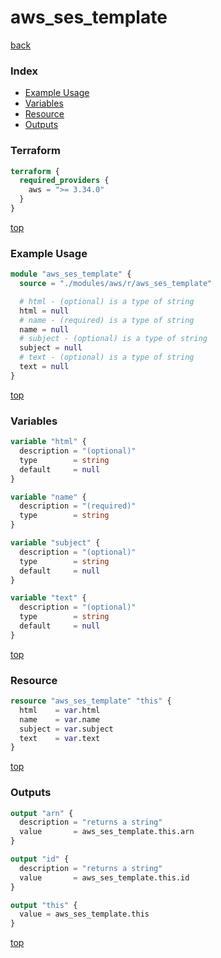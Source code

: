 # aws_ses_template

[back](../aws.md)

### Index

- [Example Usage](#example-usage)
- [Variables](#variables)
- [Resource](#resource)
- [Outputs](#outputs)

### Terraform

```terraform
terraform {
  required_providers {
    aws = ">= 3.34.0"
  }
}
```

[top](#index)

### Example Usage

```terraform
module "aws_ses_template" {
  source = "./modules/aws/r/aws_ses_template"

  # html - (optional) is a type of string
  html = null
  # name - (required) is a type of string
  name = null
  # subject - (optional) is a type of string
  subject = null
  # text - (optional) is a type of string
  text = null
}
```

[top](#index)

### Variables

```terraform
variable "html" {
  description = "(optional)"
  type        = string
  default     = null
}

variable "name" {
  description = "(required)"
  type        = string
}

variable "subject" {
  description = "(optional)"
  type        = string
  default     = null
}

variable "text" {
  description = "(optional)"
  type        = string
  default     = null
}
```

[top](#index)

### Resource

```terraform
resource "aws_ses_template" "this" {
  html    = var.html
  name    = var.name
  subject = var.subject
  text    = var.text
}
```

[top](#index)

### Outputs

```terraform
output "arn" {
  description = "returns a string"
  value       = aws_ses_template.this.arn
}

output "id" {
  description = "returns a string"
  value       = aws_ses_template.this.id
}

output "this" {
  value = aws_ses_template.this
}
```

[top](#index)